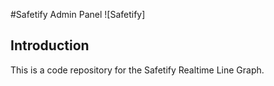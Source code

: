 #Safetify Admin Panel
![Safetify]


## Introduction
This is a code repository for the Safetify Realtime Line Graph.


